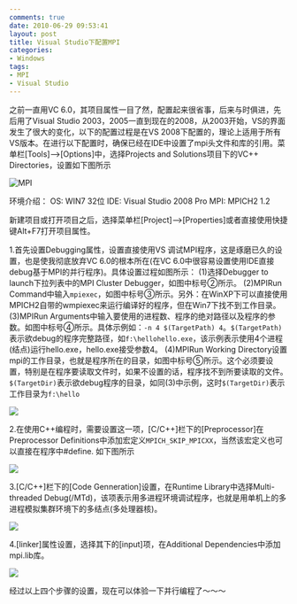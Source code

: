 ```yaml
---
comments: true
date: 2010-06-29 09:53:41
layout: post
title: Visual Studio下配置MPI
categories:
- Windows
tags:
- MPI
- Visual Studio
---
```


之前一直用VC 6.0，其项目属性一目了然，配置起来很省事，后来与时俱进，先后用了Visual Studio 2003，2005一直到现在的2008，从2003开始，VS的界面发生了很大的变化，以下的配置过程是在VS 2008下配置的，理论上适用于所有VS版本。在进行以下配置时，确保已经在IDE中设置了mpi头文件和库的引用。菜单栏[Tools]-->[Options]中，选择Projects and Solutions项目下的VC++ Directories，设置如下图所示
<!-- more -->
![MPI](http://farm5.static.flickr.com/4097/4748892560_ce609332b2_b.jpg)

环境介绍：
OS: WIN7 32位
IDE: Visual Studio 2008 Pro
MPI: MPICH2 1.2

新建项目或打开项目之后，选择菜单栏[Project]-->[Properties]或者直接使用快捷键Alt+F7打开项目属性。

1.首先设置Debugging属性，设置直接使用VS 调试MPI程序，这是琢磨已久的设置，也是使我彻底放弃VC 6.0的根本所在(在VC 6.0中很容易设置使用IDE直接debug基于MPI的并行程序)。具体设置过程如图所示：
(1)选择Debugger to launch下拉列表中的MPI Cluster Debugger，如图中标号②所示。
(2)MPIRun Command中输入`mpiexec`，如图中标号③所示。另外：在WinXP下可以直接使用MPICH2自带的wmpiexec来运行编译好的程序，但在Win7下找不到工作目录。
(3)MPIRun Arguments中输入要使用的进程数、程序的绝对路径以及程序的参数。如图中标号④所示。具体示例如：`-n 4 $(TargetPath) 4`。`$(TargetPath)`表示欲debug的程序完整路径，如`f:\hellohello.exe`，该示例表示使用4个进程(结点)运行hello.exe，hello.exe接受参数4。
(4)MPIRun Working Directory设置mpi的工作目录，也就是程序所在的目录，如图中标号⑤所示。这个必须要设置，特别是在程序要读取文件时，如果不设置的话，程序找不到所要读取的文件。`$(TargetDir)`表示欲debug程序的目录，如同(3)中示例，这时`$(TargetDir)`表示工作目录为`f:\hello`

![](http://farm5.static.flickr.com/4102/4748892204_3434610c0d_b.jpg)

2.在使用C++编程时，需要设置这一项，[C/C++]栏下的[Preprocessor]在Preprocessor Definitions中添加宏定义`MPICH_SKIP_MPICXX`，当然该宏定义也可以直接在程序中#define. 如下图所示

![](http://farm5.static.flickr.com/4096/4748251025_494bbf2c95_b.jpg)

3.[C/C++]栏下的[Code Genneration]设置，在Runtime Library中选择Multi-threaded Debug(/MTd)，该项表示用多进程环境调试程序，也就是用单机上的多进程模拟集群环境下的多结点(多处理器核)。

![](http://farm5.static.flickr.com/4118/4748892310_68f68ab30f_b.jpg)

4.[linker]属性设置，选择其下的[input]项，在Additional Dependencies中添加mpi.lib库。

![](http://farm5.static.flickr.com/4116/4748250923_14e05aeea1_b.jpg)

经过以上四个步骤的设置，现在可以体验一下并行编程了～～～
